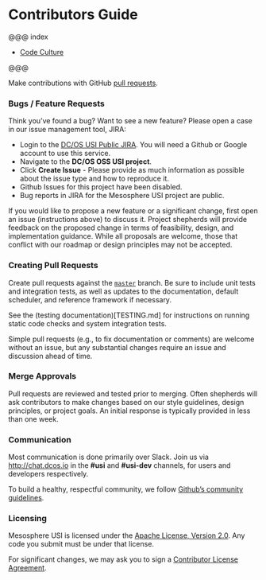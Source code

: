 # Contributors Guide

@@@ index

* [Code Culture](code-culture.md)

@@@ 

Make contributions with GitHub [pull requests](https://github.com/mesosphere/usi/pulls).

### Bugs / Feature Requests
Think you’ve found a bug? Want to see a new feature? Please open a case in our issue management tool, JIRA:
* Login to the [DC/OS USI Public JIRA](https://jira.mesosphere.com/projects/DCOS_OSS/issues).  You will need a Github or Google account to use this service.
* Navigate to the **DC/OS OSS USI project**.
* Click **Create Issue** - Please provide as much information as possible about the issue type and how to reproduce it.
* Github Issues for this project have been disabled.
* Bug reports in JIRA for the Mesosphere USI project are public.

If you would like to propose a new feature or a significant change, first open an issue (instructions above) to discuss it.  Project shepherds will provide feedback on the proposed change in terms of feasibility, design, and implementation guidance.  While all proposals are welcome, those that conflict with our roadmap or design principles may not be accepted.

### Creating Pull Requests
Create pull requests against the [`master`](https://github.com/mesosphere/usi/tree/master) branch. Be sure to include unit tests and integration tests, as well as updates to the documentation, default scheduler, and reference framework if necessary.

See the (testing documentation)[TESTING.md] for instructions on running static code checks and system integration tests.

Simple pull requests (e.g., to fix documentation or comments) are welcome without an issue, but any substantial changes require an issue and discussion ahead of time.

### Merge Approvals
Pull requests are reviewed and tested prior to merging.  Often shepherds will ask contributors to make changes based on our style guidelines, design principles, or project goals.  An initial response is typically provided in less than one week.

### Communication
Most communication is done primarily over Slack. Join us via http://chat.dcos.io in the __#usi__ and __#usi-dev__ channels, for users and developers respectively.

To build a healthy, respectful community, we follow [Github’s community guidelines](https://help.github.com/articles/github-community-guidelines/#building-a-strong-community).

### Licensing
Mesosphere USI is licensed under the [Apache License, Version 2.0](../../../../LICENSE). Any code you submit must be under that license.

For significant changes, we may ask you to sign a [Contributor License Agreement](http://en.wikipedia.org/wiki/Contributor_License_Agreement).
